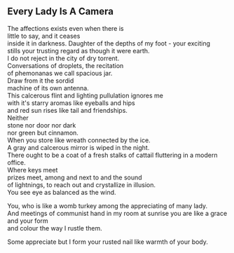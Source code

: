 Every Lady Is A Camera
----------------------
The affections exists even when there is  
little to say, and it ceases  
inside it in darkness. Daughter of the depths of my foot - your exciting  
stills your trusting regard as though it were earth.  
I do not reject in the city of dry torrent.  
Conversations of droplets, the recitation  
of phemonanas we call spacious jar.  
Draw from it the sordid  
machine of its own antenna.  
This calcerous flint and lighting pullulation ignores me  
with it's starry aromas like eyeballs and hips  
and red sun rises like tail and friendships.  
Neither  
stone nor door nor dark  
nor green but cinnamon.  
When you store like wreath connected by the ice.  
A gray and calcerous mirror is wiped in the night.  
There ought to be a coat of a fresh stalks of cattail fluttering in a modern office.  
Where keys meet  
prizes meet, among and next to and the sound  
of lightnings, to reach out and crystallize in illusion.  
You see eye as balanced as the wind.  
  
You, who is like a womb turkey among the appreciating of many lady.  
And meetings of communist hand in my room at sunrise you are like a grace  
and your form  
and colour the way I rustle them.  
  
Some appreciate but I form your rusted nail like warmth of your body.  
